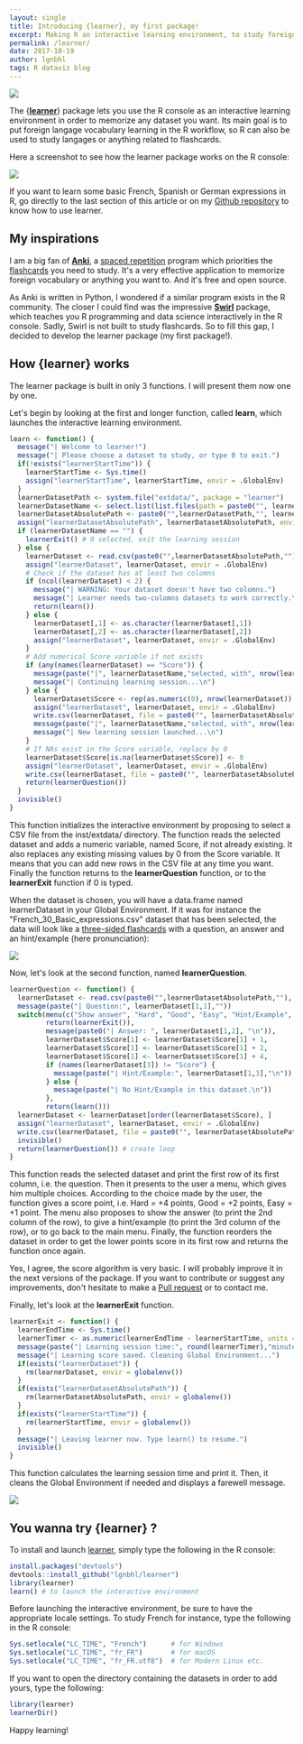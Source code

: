 ```yaml
---
layout: single
title: Introducing {learner}, my first package!
excerpt: Making R an interactive learning environment, to study foreign langage directly in the R console.
permalink: /learner/
date: 2017-10-19
author: lgnbhl
tags: R dataviz blog
---
```


![](/images/learner_logo.png)

The {[**learner**](https://github.com/lgnbhl/learner)} package lets you use the R console as an interactive learning environment in order to memorize any dataset you want. Its main goal is to put foreign langage vocabulary learning in the R workflow, so R can also be used to study langages or anything related to flashcards.

Here a screenshot to see how the learner package works on the R console:

![](/images/screenshot_learner_1.png)

If you want to learn some basic French, Spanish or German expressions in R, go directly to the last section of this article or on my [Github repository](https://github.com/lgnbhl/learner) to know how to use learner.

## My inspirations

I am a big fan of [**Anki**](https://apps.ankiweb.net/), a [spaced repetition](https://en.wikipedia.org/wiki/Spaced_repetition) program which priorities the [flashcards](https://en.wikipedia.org/wiki/Flashcard) you need to study. It's a very effective application to memorize foreign vocabulary or anything you want to. And it's free and open source. 

As Anki is written in Python, I wondered if a similar program exists in the R community. The closer I could find was the impressive [**Swirl**](http://swirlstats.com/) package, which teaches you R programming and data science interactively in the R console. Sadly, Swirl is not built to study flashcards. So to fill this gap, I decided to develop the learner package (my first package!). 

## How {learner} works

The learner package is built in only 3 functions. I will present them now one by one.

Let's begin by looking at the first and longer function, called **learn**, which launches the interactive learning environment.

``` r
learn <- function() {
  message("| Welcome to learner!")
  message("| Please choose a dataset to study, or type 0 to exit.")
  if(!exists("learnerStartTime")) {
    learnerStartTime <- Sys.time()
    assign("learnerStartTime", learnerStartTime, envir = .GlobalEnv)
  }
  learnerDatasetPath <- system.file("extdata/", package = "learner")
  learnerDatasetName <- select.list(list.files(path = paste0("", learnerDatasetPath, "")))
  learnerDatasetAbsolutePath <- paste0("",learnerDatasetPath,"", learnerDatasetName,"")
  assign("learnerDatasetAbsolutePath", learnerDatasetAbsolutePath, envir = .GlobalEnv)
  if (learnerDatasetName == "") {
    learnerExit() # 0 selected, exit the learning session
  } else {
    learnerDataset <- read.csv(paste0("",learnerDatasetAbsolutePath,""), stringsAsFactors = FALSE)
    assign("learnerDataset", learnerDataset, envir = .GlobalEnv)
    # Check if the dataset has at least two colomns
    if (ncol(learnerDataset) < 2) {
      message("| WARNING: Your dataset doesn't have two colomns.")
      message("| Learner needs two-colomns datasets to work correctly.\n")
      return(learn())
    } else {
      learnerDataset[,1] <- as.character(learnerDataset[,1])
      learnerDataset[,2] <- as.character(learnerDataset[,2])
      assign("learnerDataset", learnerDataset, envir = .GlobalEnv)
    }
    # Add numerical Score variable if not exists
    if (any(names(learnerDataset) == "Score")) {
      message(paste("|", learnerDatasetName,"selected, with", nrow(learnerDataset),"rows."))
      message("| Continuing learning session...\n")
    } else {
      learnerDataset$Score <- rep(as.numeric(0), nrow(learnerDataset))
      assign("learnerDataset", learnerDataset, envir = .GlobalEnv)
      write.csv(learnerDataset, file = paste0("", learnerDatasetAbsolutePath, ""), row.names = FALSE)
      message(paste("|", learnerDatasetName,"selected, with", nrow(learnerDataset),"rows."))
      message("| New learning session launched...\n")
    }
    # If NAs exist in the Score variable, replace by 0
    learnerDataset$Score[is.na(learnerDataset$Score)] <- 0
    assign("learnerDataset", learnerDataset, envir = .GlobalEnv)
    write.csv(learnerDataset, file = paste0("", learnerDatasetAbsolutePath, ""), row.names = FALSE)
    return(learnerQuestion())
  }
  invisible()
}
```

This function initializes the interactive environment by proposing to select a CSV file from the inst/extdata/ directory. The function reads the selected dataset and adds a numeric variable, named Score, if not already existing. It also replaces any existing missing values by 0 from the Score variable. It means that you can add new rows in the CSV file at any time you want. Finally the function returns to the **learnerQuestion** function, or to the **learnerExit** function if 0 is typed.

When the dataset is chosen, you will have a data.frame named learnerDataset in your Global Environment. If it was for instance the "French_30_Basic_expressions.csv" dataset that has been selected, the data will look like a [three-sided flashcards](https://en.wikipedia.org/wiki/Flashcard#Three-sided_cards) with a question, an answer and an hint/example (here pronunciation):

![](/images/screenshot_learner_2.png)

Now, let's look at the second function, named **learnerQuestion**.

``` r
learnerQuestion <- function() {
  learnerDataset <- read.csv(paste0("",learnerDatasetAbsolutePath,""), stringsAsFactors = FALSE)
  message(paste("| Question:", learnerDataset[1,1],""))
  switch(menu(c("Show answer", "Hard", "Good", "Easy", "Hint/Example", "Back to menu")) + 1,
         return(learnerExit()),
         message(paste0("| Answer: ", learnerDataset[1,2], "\n")),
         learnerDataset$Score[1] <- learnerDataset$Score[1] + 1,
         learnerDataset$Score[1] <- learnerDataset$Score[1] + 2,
         learnerDataset$Score[1] <- learnerDataset$Score[1] + 4,
         if (names(learnerDataset[3]) != "Score") {
           message(paste("| Hint/Example:", learnerDataset[1,3],"\n"))
         } else {
           message(paste("| No Hint/Example in this dataset.\n"))
         },
         return(learn()))
  learnerDataset <- learnerDataset[order(learnerDataset$Score), ]
  assign("learnerDataset", learnerDataset, envir = .GlobalEnv)
  write.csv(learnerDataset, file = paste0("", learnerDatasetAbsolutePath, ""), row.names = FALSE)
  invisible()
  return(learnerQuestion()) # create loop
}
```

This function reads the selected dataset and print the first row of its first column, i.e. the question. Then it presents to the user a menu, which gives him multiple choices. According to the choice made by the user, the function gives a score point, i.e. Hard = +4 points, Good = +2 points, Easy = +1 point. The menu also proposes to show the answer (to print the 2nd column of the row), to give a hint/example (to print the 3rd column of the row), or to go back to the main menu. Finally, the function reorders the dataset in order to get the lower points score in its first row and returns the function once again.

Yes, I agree, the score algorithm is very basic. I will probably improve it in the next versions of the package. If you want to contribute or suggest any improvements, don't hesitate to make a [Pull request](https://github.com/lgnbhl/learner/pulls) or to contact me.

Finally, let's look at the **learnerExit** function.

``` r
learnerExit <- function() {
  learnerEndTime <- Sys.time()
  learnerTimer <- as.numeric(learnerEndTime - learnerStartTime, units = "mins")
  message(paste("| Learning session time:", round(learnerTimer),"minutes."))
  message("| Learning score saved. Cleaning Global Environment...")
  if(exists("learnerDataset")) {
    rm(learnerDataset, envir = globalenv())
  }
  if(exists("learnerDatasetAbsolutePath")) {
    rm(learnerDatasetAbsolutePath, envir = globalenv())
  }
  if(exists("learnerStartTime")) {
    rm(learnerStartTime, envir = globalenv())
  }
  message("| Leaving learner now. Type learn() to resume.")
  invisible()
}
```

This function calculates the learning session time and print it. Then, it cleans the Global Environment if needed and displays a farewell message.

![](/images/screenshot_learner_3.png)

## You wanna try {learner} ?

To install and launch [learner](https://github.com/lgnbhl/learner), simply type the following in the R console:

``` r
install.packages("devtools")
devtools::install_github("lgnbhl/learner")
library(learner)
learn() # to launch the interactive environment
```

Before launching the interactive environment, be sure to have the appropriate locale settings. To study French for instance, type the following in the R console:

``` r
Sys.setlocale("LC_TIME", "French")      # for Windows
Sys.setlocale("LC_TIME", "fr_FR")       # for macOS
Sys.setlocale("LC_TIME", "fr_FR.utf8")  # for Modern Linux etc.
```

If you want to open the directory containing the datasets in order to add yours, type the following:

``` r
library(learner)
learnerDir()
```

Happy learning!
